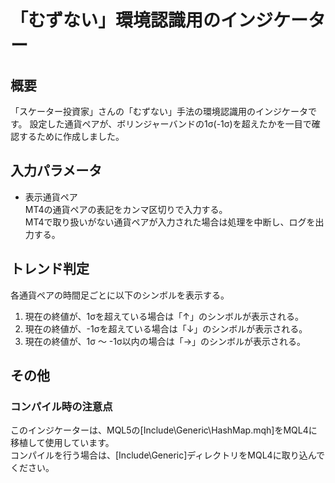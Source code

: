 # 「むずない」環境認識用のインジケーター

## 概要

「スケーター投資家」さんの「むずない」手法の環境認識用のインジケータです。
設定した通貨ペアが、ボリンジャーバンドの1σ(-1σ)を超えたかを一目で確認するために作成しました。

## 入力パラメータ

* 表示通貨ペア  
    MT4の通貨ペアの表記をカンマ区切りで入力する。  
    MT4で取り扱いがない通貨ペアが入力された場合は処理を中断し、ログを出力する。  

## トレンド判定

各通貨ペアの時間足ごとに以下のシンボルを表示する。

1. 現在の終値が、1σを超えている場合は「↑」のシンボルが表示される。  
2. 現在の終値が、-1σを超えている場合は「↓」のシンボルが表示される。  
3. 現在の終値が、1σ ～ -1σ以内の場合は「→」のシンボルが表示される。  

## その他

### コンパイル時の注意点

このインジケーターは、MQL5の[Include\Generic\HashMap.mqh]をMQL4に移植して使用しています。  
コンパイルを行う場合は、[Include\Generic]ディレクトリをMQL4に取り込んでください。
